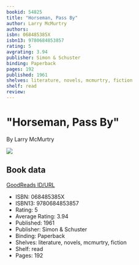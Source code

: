 ```yaml
---
bookid: 54825
title: "Horseman, Pass By"
author: Larry McMurtry
authors: 
isbn: 068485385X
isbn13: 9780684853857
rating: 5
avgrating: 3.94
publisher: Simon & Schuster
binding: Paperback
pages: 192
published: 1961
shelves: literature, novels, mcmurtry, fiction
shelf: read
review: 
---
```


# "Horseman, Pass By"

By Larry McMurtry

![](https://i.gr-assets.com/images/S/compressed.photo.goodreads.com/books/1651918960l/54825.jpg)

## Book data

[GoodReads ID/URL](https://www.goodreads.com/book/show/54825)

- ISBN: 068485385X
- ISBN13: 9780684853857
- Rating: 5
- Average Rating: 3.94
- Published: 1961
- Publisher: Simon & Schuster
- Binding: Paperback
- Shelves: literature, novels, mcmurtry, fiction
- Shelf: read
- Pages: 192

